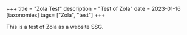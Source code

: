 +++
title = "Zola Test"
description = "Test of Zola"
date = 2023-01-16
[taxonomies]
tags= ["Zola", "test"]
+++

This is a test of Zola as a website SSG. 
